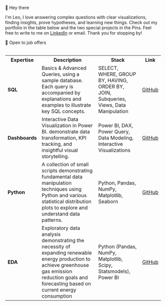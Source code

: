 👋 Hey there

I'm Leo, I love answering complex questions with clear visualizations, finding insights, prove hypotheses, and learning new things. Check out my portfolio in the table below and the two special projects in the Pins. Feel free to write to me on [LinkedIn](https://linkedin.com/in/leokalugina) or email. Thank you for stopping by!

📍 Open to job offers 
<br>
<br>
<table>
    <tr>
        <th>Expertise</th>
        <th>Description</th>
        <th>Stack</th>
        <th>Link</th>
    </tr>
    <tr>
        <td><b>SQL</b></td>
        <td>Basics & Advanced Queries, using a sample database. Each query is accompanied by explanations and examples to illustrate key SQL concepts.</td>
        <td>SELECT, WHERE, GROUP BY, HAVING, ORDER BY, JOIN, Subqueries, Views, Data Manipulation</td>
        <td><a href="https://github.com/leocareer/DA_specialization/tree/main/Sprint_03">GitHub</a></td>
    </tr>
    <tr>
        <td><b>Dashboards</b></td>
        <td>Interactive Data Visualization in Power BI. demonstrate data transformation, KPI tracking, and insightful visual storytelling.</td>
        <td>Power BI, DAX, Power Query, Data Modeling, Interactive Visualizations</td>
        <td><a href="https://github.com/leocareer/Dashboards">GitHub</a></td>
    </tr>
    <tr>
        <td><b>Python</b></td>
        <td>A collection of small scripts demonstrating fundamental data manipulation techniques using Python  and various statistical distribution plots to explore and understand data patterns.</td>
        <td>Python, Pandas, NumPy, Matplotlib, Seaborn</td>
        <td><a href="https://github.com/leocareer/DA_specialization/tree/main/Sprint_07">GitHub</a></td>
    </tr>
    <tr>
        <td><b>EDA</b></td>
        <td>Exploratory data analysis demonstrating the necessity of expanding renewable energy production to achieve greenhouse gas emission reduction goals and forecasting based on current energy consumption</td>
        <td>Python (Pandas, NumPy, Matplotlib, Scipy, Statsmodels), Power BI</td>
        <td><a href="https://github.com/leocareer/DA_specialization/tree/main/Sprint_10">GitHub</a></td>
    </tr>
</table>
